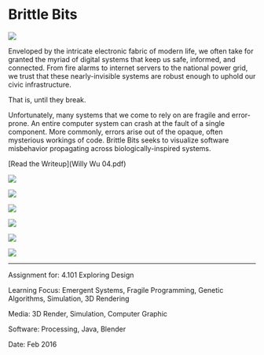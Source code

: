 # Brittle Bits

![](BrittleBits1.jpg)

Enveloped by the intricate electronic fabric of modern life, we often take for granted the myriad of digital systems that keep us safe, informed, and connected. From fire alarms to internet servers to the national power grid, we trust that these nearly-invisible systems are robust enough to uphold our civic infrastructure.

That is, until they break.

Unfortunately, many systems that we come to rely on are fragile and error-prone. An entire computer system can crash at the fault of a single component. More commonly, errors arise out of the opaque, often mysterious workings of code. Brittle Bits seeks to visualize software misbehavior propagating across biologically-inspired systems.

[Read the Writeup](Willy Wu 04.pdf)

![](BrittleBits2.jpg)

![](BrittleBits3.jpg)

![](BrittleBits4.jpg)

![](BrittleBits5.jpg)

![](BrittleBits6.jpg)

![](BrittleBits7.jpg)

---

Assignment for: 4.101 Exploring Design

Learning Focus: Emergent Systems, Fragile Programming, Genetic Algorithms, Simulation, 3D Rendering

Media: 3D Render, Simulation, Computer Graphic

Software: Processing, Java, Blender

Date: Feb 2016
